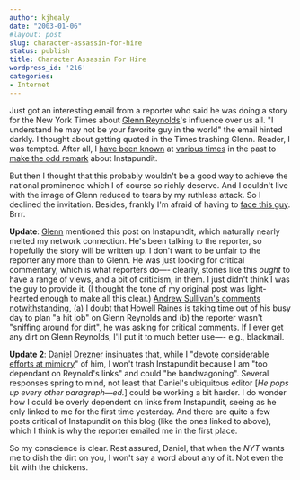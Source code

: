 ```yaml
---
author: kjhealy
date: "2003-01-06"
#layout: post
slug: character-assassin-for-hire
status: publish
title: Character Assassin For Hire
wordpress_id: '216'
categories:
- Internet
---
```


Just got an interesting email from a reporter who said he was doing a story for the New York Times about [Glenn Reynolds](http://www.instapundit.com)'s influence over us all. "I understand he may not be your favorite guy in the world" the email hinted darkly. I thought about getting quoted in the Times trashing Glenn. Reader, I was tempted. After all, I [have been known](http://fiachra.soc.arizona.edu/blog/archives/000189.html#000189) at [various times](http://fiachra.soc.arizona.edu/blog/archives/000118.html#000118) in the past to [make the odd remark](http://fiachra.soc.arizona.edu/blog/archives/000179.html#000179) about Instapundit.

But then I thought that this probably wouldn't be a good way to achieve the national prominence which I of course so richly deserve. And I couldn't live with the image of Glenn reduced to tears by my ruthless attack. So I declined the invitation. Besides, frankly I'm afraid of having to [face this guy](http://www.truthlaidbear.com/001629.html#001629). Brrr.

**Update**: [Glenn](http://www.instapundit.com/archives/006558.php#006558) mentioned this post on Instapundit, which naturally nearly melted my network connection. He's been talking to the reporter, so hopefully the story will be written up. I don't want to be unfair to the reporter any more than to Glenn. He was just looking for critical commentary, which is what reporters do—- clearly, stories like this *ought* to have a range of views, and a bit of criticism, in them. I just didn't think I was the guy to provide it. (I thought the tone of my original post was light-hearted enough to make all this clear.) [Andrew Sullivan's comments notwithstanding](http://www.andrewsullivan.com/index.php?dish_inc=archives/2003_01_05_dish_archive.html#90150650), (a) I doubt that Howell Raines is taking time out of his busy day to plan "a hit job" on Glenn Reynolds and (b) the reporter wasn't "sniffing around for dirt", he was asking for critical comments. If I ever get any dirt on Glenn Reynolds, I'll put it to much better use—- e.g., blackmail.

**Update 2**: [Daniel Drezner](http://drezner.blogspot.com/) insinuates that, while I "[devote considerable efforts at mimicry](http://fiachra.soc.arizona.edu/blog/archives/000220.html#000220)" of him, I won't trash Instapundit because I am "too dependant on Reynold's links" and could "be bandwagoning". Several responses spring to mind, not least that Daniel's ubiquitous editor [*He pops up every other paragraph—ed.*] could be working a bit harder. I do wonder how I could be overly dependent on links from Instapundit, seeing as he only linked to me for the first time yesterday. And there are quite a few posts critical of Instapundit on this blog (like the ones linked to above), which I think is why the reporter emailed me in the first place.

So my conscience is clear. Rest assured, Daniel, that when the *NYT* wants me to dish the dirt on you, I won't say a word about any of it. Not even the bit with the chickens.
